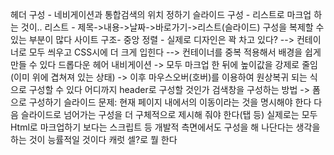헤더 구성 - 네비게이션과 통합검색의 위치 정하기
슬라이드 구성 - 리스트로 마크업 하는 것이..
리스트 - 제목->내용->날짜->바로가기->리스트(슬라이드)
구성을 복제할 수 있는 부분이 많다
사이트 구조- 중앙 정렬 - 실제로 디자인은 꽉 차고 있다?
 --> 컨테이너로 모두 씌우고 CSS시에 더 크게 입힌다
 --> 컨테이너를 중복 적용해서 배경을 쉽게 만들 수 있다
 드롭다운 헤어 내비게이션 -> 모두 마크업 한 뒤에 높이값을 강제로 줄임(이미 위에 겹쳐져 있는 상태) -> 이후 마우스오버(호버)를 이용하여 원상복귀 되는 식으로 구성할 수 있다
 어디까지 header로 구성할 것인가
 검색창을 구성하는 방법 -> 폼으로 구성하기
 슬라이드 문제: 현재 페이지 내에서의 이동이라는 것을 명시해야 한다
 다음 슬라이드로 넘어가는 구성을 더 구체적으로 제시해 줘야 한다(탭 등)
 실제로는 모두 Html로 마크업하기 보다는 스크립트 등 개발적 측면에서도 구성을 해 나단다는 생각을 하는 것이 능률적일 것이다
캐럿 셀?로 뭘 한다